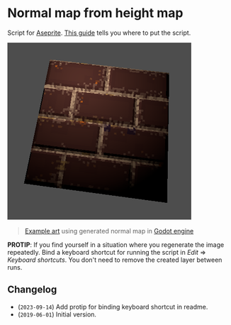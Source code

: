 # Normal map from height map
Script for [Aseprite](https://www.aseprite.org/).
[This guide](https://www.aseprite.org/docs/scripting/) tells you where to put the script.

![Normal map rendering](screenshot.png)
> [Example art](example_art) using generated normal map in [Godot engine](https://godotengine.org/)

**PROTIP**: If you find yourself in a situation where you regenerate the image repeatedly. Bind a keyboard shortcut for running the script in _Edit_ => _Keyboard shortcuts_. You don't need to remove the created layer between runs.

## Changelog
- (`2023-09-14`) Add protip for binding keyboard shortcut in readme.
- (`2019-06-01`) Initial version.
